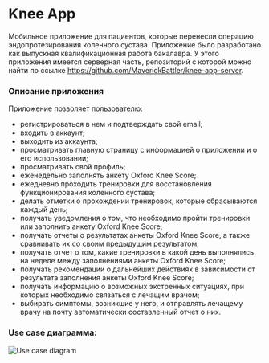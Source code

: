 # Knee App

Мобильное приложение для пациентов, которые перенесли операцию эндопротезирования коленного сустава.
Приложение было разработано как выпускная квалификационная работа бакалавра.
У этого приложения имеется серверная часть, репозиторий с которой можно найти по ссылке https://github.com/MaverickBattler/knee-app-server.

### Описание приложения

Приложение позволяет пользователю:
- регистрироваться в нем и подтверждать свой email;
- входить в аккаунт;
- выходить из аккаунта;
- просматривать главную страницу с информацией о приложении и о его
использовании;
- просматривать свой профиль;
- еженедельно заполнять анкету Oxford Knee Score;
- ежедневно проходить тренировки для восстановления функционирования коленного сустава;
- делать отметки о прохождении тренировок, которые сбрасываются каждый день;
- получать уведомления о том, что необходимо пройти тренировки или заполнить анкету Oxford Knee Score;
- получать отчеты о результатах анкеты Oxford Knee Score, а также сравнивать их со своим предыдущим результатом;
- получать отчет о том, какие тренировки в какой день выполнялись на
неделе между заполнениями анкеты Oxford Knee Score;
- получать рекомендации о дальнейших действиях в зависимости от результата заполнения анкеты Oxford Knee Score;
- получать информацию о возможных экстренных ситуациях, при которых необходимо связаться с лечащим врачом;
- выбирать симптомы, возникшие у него, и отправлять лечащему врачу на
почту автоматически составленный отчет о них.

### Use case диаграмма:

![Use case diagram](https://user-images.githubusercontent.com/73700612/223137258-4a12c56c-aee0-4989-9f8c-f45f1a23244b.png)
